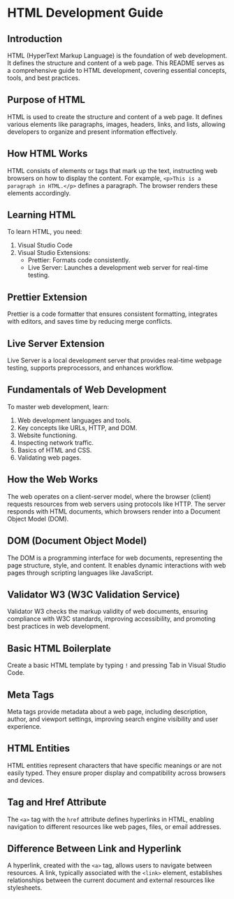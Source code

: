 # HTML Development Guide

## Introduction
HTML (HyperText Markup Language) is the foundation of web development. It defines the structure and content of a web page. This README serves as a comprehensive guide to HTML development, covering essential concepts, tools, and best practices.

## Purpose of HTML
HTML is used to create the structure and content of a web page. It defines various elements like paragraphs, images, headers, links, and lists, allowing developers to organize and present information effectively.

## How HTML Works
HTML consists of elements or tags that mark up the text, instructing web browsers on how to display the content. For example, `<p>This is a paragraph in HTML.</p>` defines a paragraph. The browser renders these elements accordingly.

## Learning HTML
To learn HTML, you need:
1. Visual Studio Code
2. Visual Studio Extensions: 
   - Prettier: Formats code consistently.
   - Live Server: Launches a development web server for real-time testing.

## Prettier Extension
Prettier is a code formatter that ensures consistent formatting, integrates with editors, and saves time by reducing merge conflicts.

## Live Server Extension
Live Server is a local development server that provides real-time webpage testing, supports preprocessors, and enhances workflow.

## Fundamentals of Web Development
To master web development, learn:
1. Web development languages and tools.
2. Key concepts like URLs, HTTP, and DOM.
3. Website functioning.
4. Inspecting network traffic.
5. Basics of HTML and CSS.
6. Validating web pages.

## How the Web Works
The web operates on a client-server model, where the browser (client) requests resources from web servers using protocols like HTTP. The server responds with HTML documents, which browsers render into a Document Object Model (DOM).

## DOM (Document Object Model)
The DOM is a programming interface for web documents, representing the page structure, style, and content. It enables dynamic interactions with web pages through scripting languages like JavaScript.

## Validator W3 (W3C Validation Service)
Validator W3 checks the markup validity of web documents, ensuring compliance with W3C standards, improving accessibility, and promoting best practices in web development.

## Basic HTML Boilerplate
Create a basic HTML template by typing `!` and pressing Tab in Visual Studio Code.

## Meta Tags
Meta tags provide metadata about a web page, including description, author, and viewport settings, improving search engine visibility and user experience.

## HTML Entities
HTML entities represent characters that have specific meanings or are not easily typed. They ensure proper display and compatibility across browsers and devices.

## <a> Tag and Href Attribute
The `<a>` tag with the `href` attribute defines hyperlinks in HTML, enabling navigation to different resources like web pages, files, or email addresses.

## Difference Between Link and Hyperlink
A hyperlink, created with the `<a>` tag, allows users to navigate between resources. A link, typically associated with the `<link>` element, establishes relationships between the current document and external resources like stylesheets.
